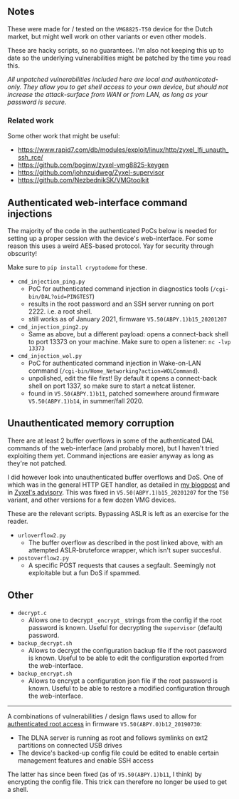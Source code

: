 ## Notes
These were made for / tested on the `VMG8825-T50` device for the Dutch market, but might well work on other variants or even other models.

These are hacky scripts, so no guarantees. I'm also not keeping this up to date so the underlying vulnerabilities might be patched by the time you read this.

*All unpatched vulnerabilities included here are local and authenticated-only. They allow you to get shell access to your own device, but should not increase the attack-surface from WAN or from LAN, as long as your password is secure.*

### Related work

Some other work that might be useful:

- https://www.rapid7.com/db/modules/exploit/linux/http/zyxel_lfi_unauth_ssh_rce/
- https://github.com/boginw/zyxel-vmg8825-keygen
- https://github.com/johnzuidweg/Zyxel-supervisor
- https://github.com/NezbednikSK/VMGtoolkit

## Authenticated web-interface command injections 
The majority of the code in the authenticated PoCs below is needed for setting up a proper session with the device's web-interface. For some reason this uses a weird AES-based protocol. Yay for security through obscurity!

Make sure to `pip install cryptodome` for these.

- `cmd_injection_ping.py`
	- PoC for authenticated command injection in diagnostics tools (`/cgi-bin/DAL?oid=PINGTEST`)
	- results in the root password and an SSH server running on port 2222. i.e. a root shell.
	- still works as of January 2021, firmware `V5.50(ABPY.1)b15_20201207` 
- `cmd_injection_ping2.py`
	- Same as above, but a different payload: opens a connect-back shell to port 13373 on your machine. Make sure to open a listener: `nc -lvp 13373`
- `cmd_injection_wol.py`
	- PoC for authenticated command injection in Wake-on-LAN command (`/cgi-bin/Home_Networking?action=WOLCommand`).
	- unpolished, edit the file first! By default it opens a connect-back shell on port 1337, so make sure to start a netcat listener.
	- found in `V5.50(ABPY.1)b11`, patched somewhere around firmware `V5.50(ABPY.1)b14`, in summer/fall 2020.


## Unauthenticated memory corruption
There are at least 2 buffer overflows in some of the authenticated DAL commands of the web-interface (and probably more), but I haven't tried exploiting them yet. Command injections are easier anyway as long as they're not patched.

I did however look into unauthenticated buffer overflows and DoS. One of which was in the general HTTP GET handler, as detailed in [my blogpost](https://th0mas.nl/2020/11/17/exploiting-a-stack-based-buffer-overflow-in-practice/) and in [Zyxel's advisory](https://www.zyxel.com/support/Zyxel-security-advisory-for-remote-code-execution-and-denial-of-service-vulnerabilities-of-CPE.shtml). This was fixed in `V5.50(ABPY.1)b15_20201207` for the `T50` variant, and other versions for a few dozen VMG devices.

These are the relevant scripts. Bypassing ASLR is left as an exercise for the reader.

- `urloverflow2.py`
	- The buffer overflow as described in the post linked above, with an attempted ASLR-bruteforce wrapper, which isn't super succesful.
- `postoverflow2.py`
	- A specific POST requests that causes a segfault. Seemingly not exploitable but a fun DoS if spammed.


## Other

- `decrypt.c`
	- Allows one to decrypt `_encrypt_` strings from the config if the root password is known. Useful for decrypting the `supervisor` (default) password.
- `backup_decrypt.sh`
	- Allows to decrypt the configuration backup file if the root password is known. Useful to be able to edit the configuration exported from the web-interface.
- `backup_encrypt.sh`
	- Allows to encrypt a configuration json file if the root password is known. Useful to be able to restore a modified configuration through the web-interface.
---

A combinations of vulnerabilities / design flaws used to allow for [authenticated root access](https://th0mas.nl/2020/03/26/getting-root-on-a-zyxel-vmg8825-t50-router/) in firmware `V5.50(ABPY.0)b12_20190730`:
- The DLNA server is running as root and follows symlinks on ext2 partitions on connected USB drives
- The device's backed-up config file could be edited to enable certain management features and enable SSH access

The latter has since been fixed (as of `V5.50(ABPY.1)b11`, I think) by encrypting the config file. This trick can therefore no longer be used to get a shell.
